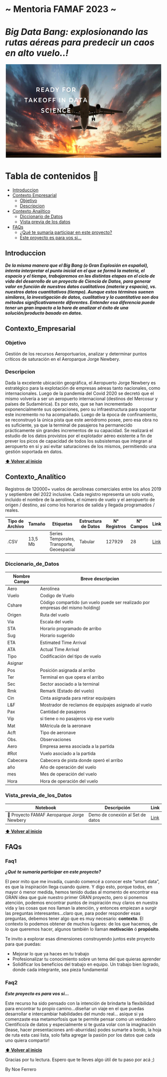 # ~ Mentoria FAMAF 2023 ~ 

# ***Big Data Bang: explosionando las rutas aéreas para predecir un caos en alto vuelo..!***

<div align="center">

<p align="center">
  <img src="https://github.com/NoeliaFerrero/Proyecto_MentoriaFAMAF_2023/blob/main/listo para el despegue en DS_1.png" width="500" height="300">
</p>
</div>

# Tabla de contenidos 📖
- [Introduccion](#introduccion)
- [Contexto Empresarial](#contexto_empresarial)
  - [Objetivo](#objetivo)
  - [Descripcion](#descripcion)
- [Contexto Analítico](#contexto_analítico)
  - [Diccionario de Datos](#diccionario_de_datos)
  - [Vista previa de los datos](#vista_previa_de_los_datos)
- [FAQs](#faqs)
  - [¿Qué te sumaría participar en este proyecto?](#faq1)
  - [Este proyecto es para vos si...](#faq2)

## Introduccion 

***De la misma manera que el Big Bang (o Gran Explosión en español), intenta interpretar el punto inicial en el que se formó la materia, el espacio y el tiempo, trabajaremos en las distintas etapas en el ciclo de vida del desarrollo de un proyecto de Ciencia de Datos, para generar valor en función de nuestros datos cualitativos (materia y espacio), vs. nuestros datos cuantitativos (tiempo). Aunque estos términos suenen similares, la investigación de datos, cualitativa y la cuantitativa son dos métodos significativamente diferentes. Entender esa diferencia puede tener un gran impacto a la hora de analizar el éxito de una solución/producto basado en datos.*** 

## Contexto_Empresarial 

### Objetivo

Gestión de los recursos Aeroportuarios, analizar y determinar puntos críticos de saturación en el Aeroparque Jorge Newbery.

### Descripcion 

Dada la excelente ubicación geográfica, el Aeropuerto Jorge Newbery es estratégico para la explotación de empresas aéreas tanto nacionales, como internacionales. Luego de la pandemia del Covid 2020 se decretó que el mismo volvería a ser un aeropuerto internacional (destinos del Mercosur y países de Sudamérica). Es por esto, que se han incrementado exponencialmente sus operaciones, pero su infraestructura para soportar este incremento no ha acompañado. Luego de la época de confinamiento, se reconstruyó la única pista que este aeródromo posee, pero esa obra no es suficiente, ya que la terminal de pasajeros ha permanecido prácticamente sin grandes incrementos de su capacidad.
Se realizará el estudio de los datos provistos por el explotador aéreo existente a fin de prever los picos de capacidad de todos los subsistemas que integran al aeropuerto en sí y así evitar saturaciones de los mismos, permitiendo una gestión soportada en datos.  

**[⬆ Volver al inicio](#introduccion)**

## Contexto_Analítico 

Registros de 120000+ vuelos de aerolíneas comerciales entre los años 2019 y septiembre del 2022 inclusive. Cada registro representa un solo vuelo, incluido el nombre de la aerolínea, el número de vuelo y el aeropuerto de origen / destino, así como los horarios de salida y llegada programados / reales.

Tipo de Archivo | Tamaño | Etiquetas | Estructura de Datos | N° Registros | N° Campos | Link |
|---|---|---|---|---|---|---|
| .CSV | 13,5 Mb| Series Temporales, Transporte, Geoespacial | Tabular | 127929 | 28 | [Link](https://raw.githubusercontent.com/NoeliaFerrero/Proyecto_MentoriaFAMAF_2023/main/DataSet%20Aeropuerto%20Jorge%20Newery.csv) |

### Diccionario_de_Datos

Nombre Campo | Breve descripcion | 
|---|---|
| Aero | Aerolínea | 
| Vuelo | Codigo de Vuelo | 
| Cshare | Código compartido (un vuelo puede ser realizado por empresas del mismo holding)| 
| Origen | Ruta del vuelo | 
| Via | Escala del vuelo | 
| STA | Horario programado de arribo | 
| Sug | Horario sugerido | 
| ETA | Estimated Time Arrival| 
| ATA | Actual Time Arrival | 
| Tipo | Codificación del tipo de vuelo | 
| Asignar |  | 
| Pos | Posición asignada al arribo| 
| Ter | Terminal en que opera el arribo | 
| Sec | Sector asociado a la terminal | 
| Rmk | Remark (Estado del vuelo) | 
| Cin | Cinta asignada para retirar equipajes| 
| L&F | Mostrador de reclamos de equipajes asignado al vuelo | 
| Pax | Cantidad de pasajeros | 
| Vip | si tiene o no pasajeros vip ese vuelo | 
| Mat | MAtricula de la aeronave| 
| Acft | Tipo de aeronave | 
| Obs. | Observaciones | 
| Aero | Empresa aerea asociada a la partida | 
| #Rot | Vuelo asociado a la partida| 
| Cabecera | Cabecera de pista donde operó el arribo | 
| año | Año de operación del vuelo | 
| mes | Mes de operación del vuelo | 
| Hora | Hora de operación del vuelo | 

### Vista_previa_de_los_Datos 

|Notebook | Descripción | Link |
|---|---|---|
| 🐍 Proyecto FAMAF Aeroparque Jorge Newbery | Demo de conexión al Set de datos | [Link](https://colab.research.google.com/drive/11ix1h6kQFJaYX3G78KJz68CCpWfgffML?usp=sharing) |
 
**[⬆ Volver al inicio](#introduccion)**

## FAQs

### Faq1 

***¿Qué te sumaría participar en este proyecto?***

El peor mito que me invadía, cuando comencé a conocer este “smart data”, es que la inspiración llega cuando quiere. Y digo esto, porque todos, en mayor ó menor medida, hemos tenido dudas al momento de encontrar esa GRAN idea que guie nuestro primer GRAN proyecto, pero si ponemos atención, podemos encontrar puntos de inspiración muy claros en nuestra vida y las cosas que nos llaman la atención, y entonces empiezan a surgir las preguntas interesantes…claro que, para poder responder esas preguntas, debemos tener algo que es muy necesario: **contexto**. El contexto lo podemos obtener de muchos lugares: de los que hacemos, de lo que queremos hacer, algunos también lo llaman **motivación** ó **propósito**. 

Te invito a explorar esas dimensiones construyendo juntos este proyecto para que puedas: 
-	Mejorar lo que ya haces en tu trabajo
-	Profesionalizar tu conocimiento sobre un tema del que quieras aprender
-	Solidificar los beneficios del trabajo en equipo. Un trabajo bien logrado, donde cada integrante, sea pieza fundamental

### Faq2 

***Este proyecto es para vos si...***

Este recurso ha sido pensado con la intención de brindarte la flexibilidad para encontrar tu propio camino...diseñar un viaje en el que puedas desarrollar e intercambiar habilidades del mundo real...
asique si ya comenzaste esa metamorfosis que te permite pensar como un verdadero Cientifico/a de datos y especialmente si te gusta volar con la imaginación (lease, hacer presentaciones anti-aburridas) podes sumarte a bordo, la hoja de ruta esta casi lista, solo falta agregar la pasión por los datos que cada uno quiera compartir!

**[⬆ Volver al inicio](#introduccion)**

Gracias por tu lectura. Espero que te lleves algo útil de tu paso por acá ;) 

By Noe Ferrero




